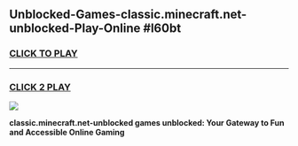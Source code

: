 
## Unblocked-Games-classic.minecraft.net-unblocked-Play-Online #l60bt
<h3>
<a href="https://news.freeplayer.one?title=classic.minecraft.net-unblocked&ref=3">CLICK TO PLAY</a></h3>
<hr>

<h3>
<a href="https://news.freeplayer.one?title=classic.minecraft.net-unblocked&ref=3">CLICK 2 PLAY</a>
  
</h3>

<a href="https://news.freeplayer.one?title=classic.minecraft.net-unblocked&ref=3"><img src="https://clearcache.store/games.png"></a>


**classic.minecraft.net-unblocked games unblocked: Your Gateway to Fun and Accessible Online Gaming**
